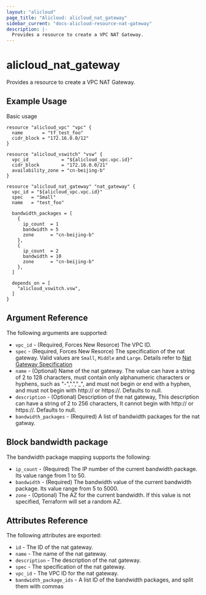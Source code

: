 ```yaml
---
layout: "alicloud"
page_title: "Alicloud: alicloud_nat_gateway"
sidebar_current: "docs-alicloud-resource-nat-gateway"
description: |-
  Provides a resource to create a VPC NAT Gateway.
---
```


# alicloud_nat_gateway

Provides a resource to create a VPC NAT Gateway.

## Example Usage

Basic usage

```hcl
resource "alicloud_vpc" "vpc" {
  name       = "tf_test_foo"
  cidr_block = "172.16.0.0/12"
}

resource "alicloud_vswitch" "vsw" {
  vpc_id            = "${alicloud_vpc.vpc.id}"
  cidr_block        = "172.16.0.0/21"
  availability_zone = "cn-beijing-b"
}

resource "alicloud_nat_gateway" "nat_gateway" {
  vpc_id = "${alicloud_vpc.vpc.id}"
  spec   = "Small"
  name   = "test_foo"

  bandwidth_packages = [
    {
      ip_count  = 1
      bandwidth = 5
      zone      = "cn-beijing-b"
    },
    {
      ip_count  = 2
      bandwidth = 10
      zone      = "cn-beijing-b"
    },
  ]

  depends_on = [
    "alicloud_vswitch.vsw",
  ]
}
```

## Argument Reference

The following arguments are supported:

* `vpc_id` - (Required, Forces New Resorce) The VPC ID.
* `spec` - (Required, Forces New Resorce) The specification of the nat gateway. Valid values are `Small`, `Middle` and `Large`. Details refer to [Nat Gateway Specification](https://help.aliyun.com/document_detail/42757.html?spm=5176.doc32322.6.559.kFNBzv)
* `name` - (Optional) Name of the nat gateway. The value can have a string of 2 to 128 characters, must contain only alphanumeric characters or hyphens, such as "-",".","\_", and must not begin or end with a hyphen, and must not begin with http:// or https://. Defaults to null.
* `description` - (Optional) Description of the nat gateway, This description can have a string of 2 to 256 characters, It cannot begin with http:// or https://. Defaults to null.
* `bandwidth_packages` - (Required) A list of bandwidth packages for the nat gatway.

## Block bandwidth package

The bandwidth package mapping supports the following:

* `ip_count` - (Required) The IP number of the current bandwidth package. Its value range from 1 to 50.
* `bandwidth` - (Required) The bandwidth value of the current bandwidth package. Its value range from 5 to 5000.
* `zone` - (Optional) The AZ for the current bandwidth. If this value is not specified, Terraform will set a random AZ.

## Attributes Reference

The following attributes are exported:

* `id` - The ID of the nat gateway.
* `name` - The name of the nat gateway.
* `description` - The description of the nat gateway.
* `spec` - The specification of the nat gateway.
* `vpc_id` - The VPC ID for the nat gateway.
* `bandwidth_package_ids` - A list ID of the bandwidth packages, and split them with commas

